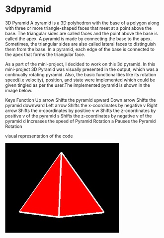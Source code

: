 # 3dpyramid


3D Pyramid
A pyramid is a 3D polyhedron with the base of a polygon along with three or more triangle-shaped faces that meet at a point above the base. The triangular sides are called faces and the point above the base is called the apex. A pyramid is made by connecting the base to the apex. Sometimes, the triangular sides are also called lateral faces to distinguish them from the base. In a pyramid, each edge of the base is connected to the apex that forms the triangular face.


As a part of the mini-project, I decided to work on this 3d pyramid. In this mini-project 3D Pyramid was visually presented in the output, which was a continually rotating pyramid. Also, the basic functionalities like its rotation speed(i.e velocity), position, and state were implemented which could be given tingled as per the user.The implemented pyramid is shown in the image below.


Keys
Function
Up arrow
Shifts the pyramid upward
Down arrow
Shifts the pyramid downward
Left arrow
Shifts the x-coordinates by negative v 
Right arrow
Shifts the x-coordinates by positive v 
w
Shifts the z-coordinates by positive v of the pyramid
s
Shifts the z-coordinates by negative v of the pyramid
d
Increases the speed of Pyramid Rotation
a
Pauses the Pyramid Rotation



visual representation of the code

![](./pyramid.png)
